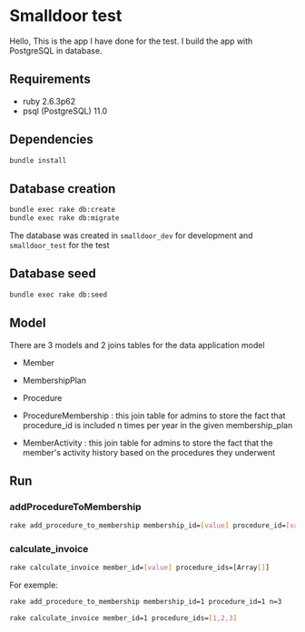 # Smalldoor test  
  
Hello, This is the app I have done for the test. I build the app with PostgreSQL in database. 
  
## Requirements  
* ruby 2.6.3p62  
* psql (PostgreSQL) 11.0  
  
## Dependencies  
  
```bash  
bundle install  
```  
  
## Database creation  
  
```bash  
bundle exec rake db:create  
bundle exec rake db:migrate  
```  

The database was created in `smalldoor_dev` for development and `smalldoor_test` for the test
## Database seed

```bash  
bundle exec rake db:seed  
```  
## Model
There are 3 models and 2 joins tables for the data application model
- Member
- MembershipPlan
- Procedure

- ProcedureMembership : this join table for admins to store the fact that procedure_id is included n times per year in the given membership_plan
- MemberActivity : this join table for admins to store the fact that the member's activity history based on the procedures they underwent 
## Run 
  
### addProcedureToMembership  
  
```bash  
rake add_procedure_to_membership membership_id=[value] procedure_id=[value] n=[value]  
 ```  
### calculate_invoice  
  
```bash  
rake calculate_invoice member_id=[value] procedure_ids=[Array[]]
 ```  
For exemple:   
  
```bash  
rake add_procedure_to_membership membership_id=1 procedure_id=1 n=3  
 ```  
  
```bash  
rake calculate_invoice member_id=1 procedure_ids=[1,2,3]   
 ```  
